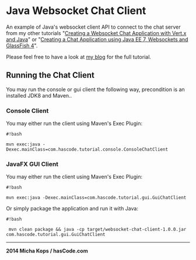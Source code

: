 # Java Websocket Chat Client

An example of Java's websocket client API to connect to the chat server from my other tutorials "[Creating a Websocket Chat Application with Vert.x and Java]" or "[Creating a Chat Application using Java EE 7, Websockets and GlassFish 4]".

Please feel free to have a look at [my blog] for the full tutorial.


## Running the Chat Client

You may run the console or gui client the following way, precondition is an installed JDK8 and Maven..

### Console Client

You may either run the client using Maven's Exec Plugin:

   
```
#!bash

mvn exec:java -Dexec.mainClass=com.hascode.tutorial.console.ConsoleChatClient 
```



### JavaFX GUI Client

You may either run the client using Maven's Exec Plugin:

   
```
#!bash

mvn exec:java -Dexec.mainClass=com.hascode.tutorial.gui.GuiChatClient
```


Or simply package the application and run it with Java:

  
```
#!bash

 mvn clean package && java -cp target/websocket-chat-client-1.0.0.jar com.hascode.tutorial.gui.GuiChatClient

```

----

**2014 Micha Kops / hasCode.com**

   [my blog]:[http://www.hascode.com/]
   [Creating a Websocket Chat Application with Vert.x and Java]:http://www.hascode.com/2013/11/creating-a-websocket-chat-application-with-vert-x-and-java/
   [Creating a Chat Application using Java EE 7, Websockets and GlassFish 4]:http://www.hascode.com/2013/08/creating-a-chat-application-using-java-ee-7-websockets-and-glassfish-4/
